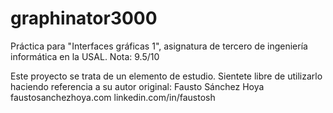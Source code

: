 # graphinator3000
Práctica para "Interfaces gráficas 1", asignatura de tercero de ingeniería informática en la USAL. Nota: 9.5/10

Este proyecto se trata de un elemento de estudio. Sientete libre de utilizarlo haciendo referencia a su autor original:
Fausto Sánchez Hoya
faustosanchezhoya.com
linkedin.com/in/faustosh
